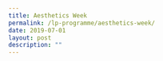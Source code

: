 ```yaml
---
title: Aesthetics Week
permalink: /lp-programme/aesthetics-week/
date: 2019-07-01
layout: post
description: ""
---
```

